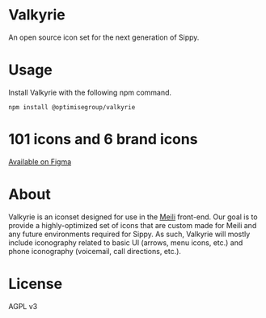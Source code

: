 # Valkyrie
An open source icon set for the next generation of Sippy.

# Usage
Install Valkyrie with the following npm command.

```
npm install @optimisegroup/valkyrie
```

# 101 icons and 6 brand icons
[Available on Figma](https://www.figma.com/file/jeP1aSRulegRxHDegrrmWc/Valkyrie?node-id=1%3A11358)

# About
Valkyrie is an iconset designed for use in the [Meili](https://github.com/optimise-group/meili) front-end. Our goal is to provide a highly-optimized set of icons that are custom made for Meili and any future environments required for Sippy. As such, Valkyrie will mostly include iconography related to basic UI (arrows, menu icons, etc.) and phone iconography (voicemail, call directions, etc.).

# License
AGPL v3